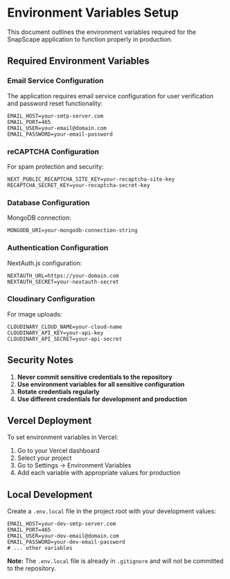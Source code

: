 # Environment Variables Setup

This document outlines the environment variables required for the SnapScape application to function properly in production.

## Required Environment Variables

### Email Service Configuration
The application requires email service configuration for user verification and password reset functionality:

```
EMAIL_HOST=your-smtp-server.com
EMAIL_PORT=465
EMAIL_USER=your-email@domain.com
EMAIL_PASSWORD=your-email-password
```

### reCAPTCHA Configuration
For spam protection and security:

```
NEXT_PUBLIC_RECAPTCHA_SITE_KEY=your-recaptcha-site-key
RECAPTCHA_SECRET_KEY=your-recaptcha-secret-key
```

### Database Configuration
MongoDB connection:

```
MONGODB_URI=your-mongodb-connection-string
```

### Authentication Configuration
NextAuth.js configuration:

```
NEXTAUTH_URL=https://your-domain.com
NEXTAUTH_SECRET=your-nextauth-secret
```

### Cloudinary Configuration
For image uploads:

```
CLOUDINARY_CLOUD_NAME=your-cloud-name
CLOUDINARY_API_KEY=your-api-key
CLOUDINARY_API_SECRET=your-api-secret
```

## Security Notes

1. **Never commit sensitive credentials to the repository**
2. **Use environment variables for all sensitive configuration**
3. **Rotate credentials regularly**
4. **Use different credentials for development and production**

## Vercel Deployment

To set environment variables in Vercel:

1. Go to your Vercel dashboard
2. Select your project
3. Go to Settings → Environment Variables
4. Add each variable with appropriate values for production

## Local Development

Create a `.env.local` file in the project root with your development values:

```
EMAIL_HOST=your-dev-smtp-server.com
EMAIL_PORT=465
EMAIL_USER=your-dev-email@domain.com
EMAIL_PASSWORD=your-dev-email-password
# ... other variables
```

**Note:** The `.env.local` file is already in `.gitignore` and will not be committed to the repository. 